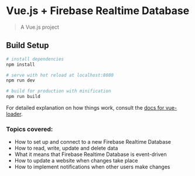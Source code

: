 # Vue.js + Firebase Realtime Database

> A Vue.js project

## Build Setup

```bash
# install dependencies
npm install

# serve with hot reload at localhost:8080
npm run dev

# build for production with minification
npm run build
```

For detailed explanation on how things work, consult the [docs for vue-loader](http://vuejs.github.io/vue-loader).

### Topics covered:

* How to set up and connect to a new Firebase Realtime Database
* How to read, write, update and delete data
* What it means that Firebase Realtime Database is event-driven
* How to update a website when changes take place
* How to implement notifications when other users make changes

